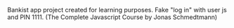 Bankist app project created for learning purposes. Fake "log in" with user js and PIN 1111. (The Complete Javascript Course by Jonas Schmedtmann)
